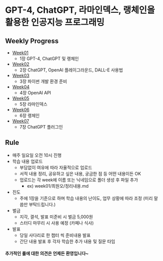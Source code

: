 # GPT-4, ChatGPT, 라마인덱스, 랭체인을 활용한 인공지능 프로그래밍

## Weekly Progress

- [Week01](https://github.com/Reading-Two-Door/GPT-LangChain/tree/main/week01)
  - 1장 GPT-4, ChatGPT 및 랭체인
- [Week02](https://github.com/Reading-Two-Door/GPT-LangChain/tree/main/week02)
  - 2장 ChatGPT, OpenAI 플레이그라운드, DALL-E 사용법
- [Week03](https://github.com/Reading-Two-Door/GPT-LangChain/tree/main/week03)
  - 3장 파이썬 개발 환경 준비
- [Week04](https://github.com/Reading-Two-Door/GPT-LangChain/tree/main/week04)
  - 4장 OpenAI API
- [Week05](https://github.com/Reading-Two-Door/GPT-LangChain/tree/main/week05)
  - 5장 라마인덱스
- [Week06](https://github.com/Reading-Two-Door/GPT-LangChain/tree/main/week06)
  - 6장 랭체인
- [Week07](https://github.com/Reading-Two-Door/GPT-LangChain/tree/main/week07)
  - 7장 ChatGPT 플러그인

## Rule

- 매주 일요일 오전 10시 진행
- 학습 내용 업로드
  - 부담없이 여유에 따라 자율적으로 업로드
  - 서적 내용 정리, 공유하고 싶은 내용, 궁금한 점 등 어떤 내용이든 OK
  - 업로드는 각 week에 이름 또는 닉네임으로 폴더 생성 후 파일 추가
    - ex) week01/최원오/정리내용.md
- 진도
  - 주에 1장을 기준으로 하며 학습 내용의 난이도, 업무 상황에 따라 조정 (미리 말씀만 부탁드립니다.)
- 벌금
  - 지각, 결석, 발표 미준비 시 벌금 5,000원
  - 스터디 마무리 시 사용 예정 (카페나 식사)
- 발표
  - 당일 사다리로 한 챕터 씩 준비내용 발표
  - 간단 내용 발표 후 각자 학습한 추가 내용 및 질문 타임

#### 추가적인 룰에 대한 의견은 언제든 환영입니다~
